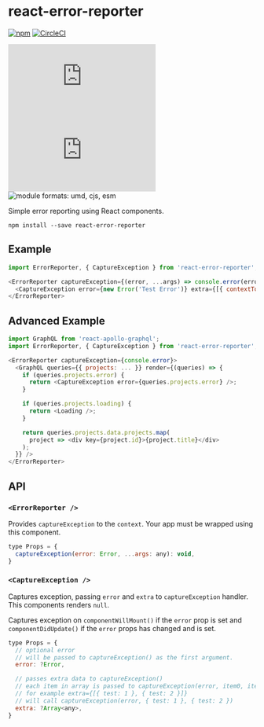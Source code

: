 # react-error-reporter

[![npm](https://img.shields.io/npm/v/react-error-reporter.svg)](https://www.npmjs.com/package/react-error-reporter)
[![CircleCI](https://circleci.com/gh/michalkvasnicak/react-error-reporter.svg?style=svg)](https://circleci.com/gh/michalkvasnicak/react-error-reporter)

![gzip size](http://img.badgesize.io/https://unpkg.com/react-apollo-graphql/dist/react-error-reporter.min.js?compression=gzip&label=gzip%20size)
![size](http://img.badgesize.io/https://unpkg.com/react-apollo-graphql/dist/react-error-reporter.min.js?label=size)
![module formats: umd, cjs, esm](https://img.shields.io/badge/module%20formats-umd%2C%20cjs%2C%20esm-green.svg)

Simple error reporting using React components.

`npm install --save react-error-reporter`

## Example

```js
import ErrorReporter, { CaptureException } from 'react-error-reporter';

<ErrorReporter captureException={(error, ...args) => console.error(error, ...args)}>
  <CaptureException error={new Error('Test Error')} extra={[{ contextToError: true }]} />
</ErrorReporter>
```

## Advanced Example

```js
import GraphQL from 'react-apollo-graphql';
import ErrorReporter, { CaptureException } from 'react-error-reporter';

<ErrorReporter captureException={console.error}>
  <GraphQL queries={{ projects: ... }} render={(queries) => {
    if (queries.projects.error) {
      return <CaptureException error={queries.projects.error} />;
    }

    if (queries.projects.loading) {
      return <Loading />;
    }

    return queries.projects.data.projects.map(
      project => <div key={project.id}>{project.title}</div>
    );
  }} />
</ErrorReporter>
```

## API

### `<ErrorReporter />`

Provides `captureException` to the `context`. Your app must be wrapped using this component.

```js
type Props = {
  captureException(error: Error, ...args: any): void,
}
```

### `<CaptureException />`

Captures exception, passing `error` and `extra` to `captureException` handler. This components renders `null`.

Captures exception on `componentWillMount()` if the `error` prop is set and `componentDidUpdate()` if the `error` props has changed and is set.

```js
type Props = {
  // optional error
  // will be passed to captureException() as the first argument.
  error: ?Error,

  // passes extra data to captureException()
  // each item in array is passed to captureException(error, item0, item1) as respective argument after the error
  // for example extra={[{ test: 1 }, { test: 2 }]}
  // will call captureException(error, { test: 1 }, { test: 2 })
  extra: ?Array<any>,
}
```
